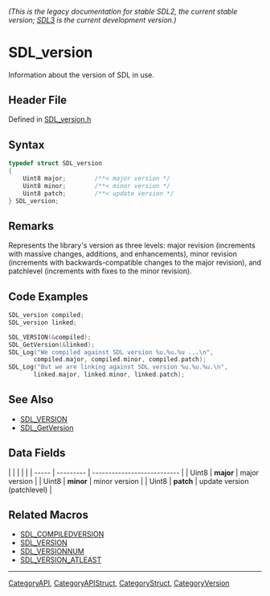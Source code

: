 ###### (This is the legacy documentation for stable SDL2, the current stable version; [SDL3](https://wiki.libsdl.org/SDL3/) is the current development version.)
# SDL_version

Information about the version of SDL in use.

## Header File

Defined in [SDL_version.h](https://github.com/libsdl-org/SDL/blob/SDL2/include/SDL_version.h)

## Syntax

```c
typedef struct SDL_version
{
    Uint8 major;        /**< major version */
    Uint8 minor;        /**< minor version */
    Uint8 patch;        /**< update version */
} SDL_version;
```

## Remarks

Represents the library's version as three levels: major revision
(increments with massive changes, additions, and enhancements), minor
revision (increments with backwards-compatible changes to the major
revision), and patchlevel (increments with fixes to the minor revision).

## Code Examples

```c
SDL_version compiled;
SDL_version linked;

SDL_VERSION(&compiled);
SDL_GetVersion(&linked);
SDL_Log("We compiled against SDL version %u.%u.%u ...\n",
       compiled.major, compiled.minor, compiled.patch);
SDL_Log("But we are linking against SDL version %u.%u.%u.\n",
       linked.major, linked.minor, linked.patch);
```

## See Also

* [SDL_VERSION](SDL_VERSION)
* [SDL_GetVersion](SDL_GetVersion)


## Data Fields

|       |           |                             |                                 |
| ----- | --------- | --------------------------- |
| Uint8 | **major** | major version               |
| Uint8 | **minor** | minor version               |
| Uint8 | **patch** | update version (patchlevel) |

## Related Macros

- [SDL_COMPILEDVERSION](SDL_COMPILEDVERSION)
- [SDL_VERSION](SDL_VERSION)
- [SDL_VERSIONNUM](SDL_VERSIONNUM)
- [SDL_VERSION_ATLEAST](SDL_VERSION_ATLEAST)

----
[CategoryAPI](CategoryAPI), [CategoryAPIStruct](CategoryAPIStruct), [CategoryStruct](CategoryStruct), [CategoryVersion](CategoryVersion)


